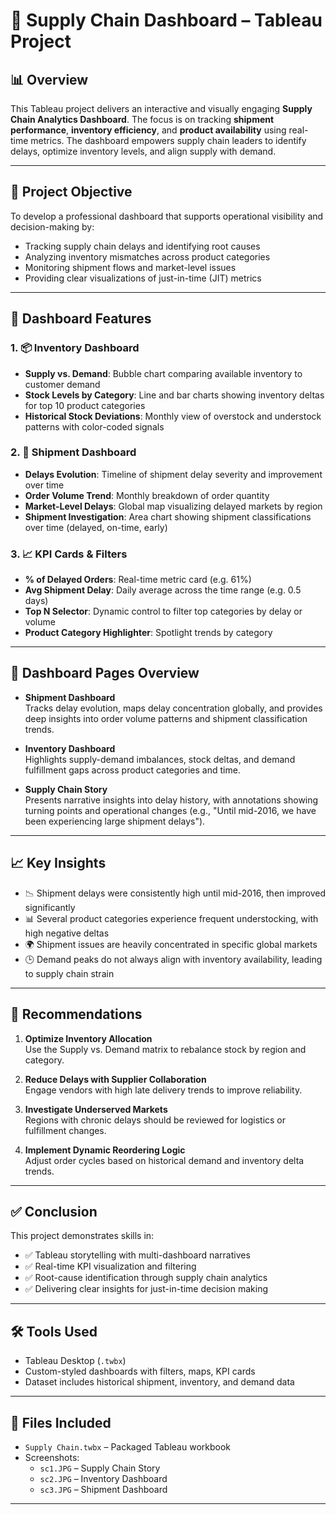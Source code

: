 # 🚚 Supply Chain Dashboard – Tableau Project

## 📊 Overview  
This Tableau project delivers an interactive and visually engaging **Supply Chain Analytics Dashboard**. The focus is on tracking **shipment performance**, **inventory efficiency**, and **product availability** using real-time metrics. The dashboard empowers supply chain leaders to identify delays, optimize inventory levels, and align supply with demand.

---

## 🎯 Project Objective  
To develop a professional dashboard that supports operational visibility and decision-making by:

- Tracking supply chain delays and identifying root causes  
- Analyzing inventory mismatches across product categories  
- Monitoring shipment flows and market-level issues  
- Providing clear visualizations of just-in-time (JIT) metrics

---

## 🔄 Dashboard Features

### 1. 📦 Inventory Dashboard  
- **Supply vs. Demand**: Bubble chart comparing available inventory to customer demand  
- **Stock Levels by Category**: Line and bar charts showing inventory deltas for top 10 product categories  
- **Historical Stock Deviations**: Monthly view of overstock and understock patterns with color-coded signals

### 2. 🚢 Shipment Dashboard  
- **Delays Evolution**: Timeline of shipment delay severity and improvement over time  
- **Order Volume Trend**: Monthly breakdown of order quantity  
- **Market-Level Delays**: Global map visualizing delayed markets by region  
- **Shipment Investigation**: Area chart showing shipment classifications over time (delayed, on-time, early)

### 3. 📈 KPI Cards & Filters  
- **% of Delayed Orders**: Real-time metric card (e.g. 61%)  
- **Avg Shipment Delay**: Daily average across the time range (e.g. 0.5 days)  
- **Top N Selector**: Dynamic control to filter top categories by delay or volume  
- **Product Category Highlighter**: Spotlight trends by category

---

## 🧭 Dashboard Pages Overview

- **Shipment Dashboard**  
  Tracks delay evolution, maps delay concentration globally, and provides deep insights into order volume patterns and shipment classification trends.

- **Inventory Dashboard**  
  Highlights supply-demand imbalances, stock deltas, and demand fulfillment gaps across product categories and time.

- **Supply Chain Story**  
  Presents narrative insights into delay history, with annotations showing turning points and operational changes (e.g., "Until mid-2016, we have been experiencing large shipment delays").
---

## 📈 Key Insights

- 📉 Shipment delays were consistently high until mid-2016, then improved significantly  
- 📊 Several product categories experience frequent understocking, with high negative deltas  
- 🌍 Shipment issues are heavily concentrated in specific global markets  
- 🕒 Demand peaks do not always align with inventory availability, leading to supply chain strain

---

## 📌 Recommendations

1. **Optimize Inventory Allocation**  
   Use the Supply vs. Demand matrix to rebalance stock by region and category.

2. **Reduce Delays with Supplier Collaboration**  
   Engage vendors with high late delivery trends to improve reliability.

3. **Investigate Underserved Markets**  
   Regions with chronic delays should be reviewed for logistics or fulfillment changes.

4. **Implement Dynamic Reordering Logic**  
   Adjust order cycles based on historical demand and inventory delta trends.

---

## ✅ Conclusion  
This project demonstrates skills in:

- ✅ Tableau storytelling with multi-dashboard narratives  
- ✅ Real-time KPI visualization and filtering  
- ✅ Root-cause identification through supply chain analytics  
- ✅ Delivering clear insights for just-in-time decision making

---

## 🛠️ Tools Used  
- Tableau Desktop (`.twbx`)  
- Custom-styled dashboards with filters, maps, KPI cards  
- Dataset includes historical shipment, inventory, and demand data

---

## 📎 Files Included  
- `Supply Chain.twbx` – Packaged Tableau workbook  
- Screenshots:
  - `sc1.JPG` – Supply Chain Story  
  - `sc2.JPG` – Inventory Dashboard  
  - `sc3.JPG` – Shipment Dashboard

---
